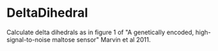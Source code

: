 # DeltaDihedral
Calculate delta dihedrals as in figure 1 of "A genetically encoded, high-signal-to-noise maltose sensor" Marvin et al 2011. 
